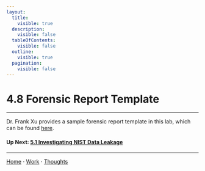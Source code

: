 ```yaml
---
layout:
  title:
    visible: true
  description:
    visible: false
  tableOfContents:
    visible: false
  outline:
    visible: true
  pagination:
    visible: false
---
```


# 4.8 Forensic Report Template

***

Dr. Frank Xu provides a sample forensic report template in this lab, which can be found [here](https://github.com/frankwxu/digital-forensics-lab/blob/main/Basic_Computer_Skills_for_Forensics/Forensic_Report_Template.pdf).

#### Up Next: [5.1 Investigating NIST Data Leakage](../5-computer-forensics-case-studies/5.1-investigating-nist-data-leakage/README.md)

***

[Home](https://sophiecchen.gitbook.io/sophie-chen) ⋅ [Work](https://sophiecchen.gitbook.io/sophie-chen/work) ⋅ [Thoughts](https://sophiecchen.gitbook.io/sophie-chen/thoughts)